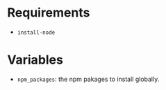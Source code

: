 # Requirements

- `install-node`

# Variables

- `npm_packages`: the npm pakages to install globally.
